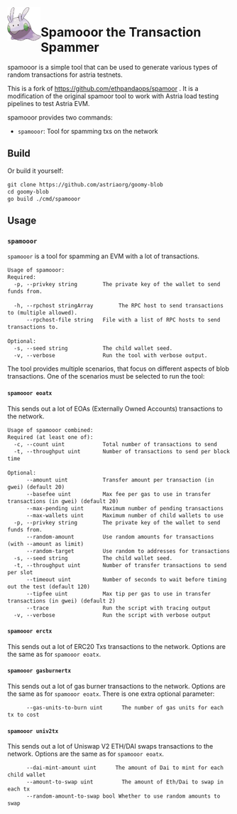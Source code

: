 <img align="left" src="./.github/resources/goomy.png" width="75">
<h1>Spamooor the Transaction Spammer</h1>

spamooor is a simple tool that can be used to generate various types of random transactions for astria testnets.

This is a fork of https://github.com/ethpandaops/spamoor . It is a modification of the original spamoor tool to work with Astria load testing pipelines to test Astria EVM.

spamooor provides two commands:
* `spamooor`: Tool for spamming txs on the network

## Build

Or build it yourself:

```
git clone https://github.com/astriaorg/goomy-blob
cd goomy-blob
go build ./cmd/spamooor
```



## Usage

### `spamooor`
`spamooor` is a tool for spamming an EVM with a lot of transactions.

```
Usage of spamooor:
Required:
  -p, --privkey string        The private key of the wallet to send funds from.
  
  -h, --rpchost stringArray        The RPC host to send transactions to (multiple allowed).
      --rpchost-file string   File with a list of RPC hosts to send transactions to.
      
Optional:
  -s, --seed string           The child wallet seed.
  -v, --verbose               Run the tool with verbose output.
```

The tool provides multiple scenarios, that focus on different aspects of blob transactions. One of the scenarios must be selected to run the tool:

#### `spamooor eoatx`

This sends out a lot of EOAs (Externally Owned Accounts) transactions to the network.

```
Usage of spamooor combined:
Required (at least one of):
  -c, --count uint            Total number of transactions to send
  -t, --throughput uint       Number of transactions to send per block time
  
Optional:
      --amount uint           Transfer amount per transaction (in gwei) (default 20)
      --basefee uint          Max fee per gas to use in transfer transactions (in gwei) (default 20)
      --max-pending uint      Maximum number of pending transactions
      --max-wallets uint      Maximum number of child wallets to use
  -p, --privkey string        The private key of the wallet to send funds from.
      --random-amount         Use random amounts for transactions (with --amount as limit)
      --random-target         Use random to addresses for transactions
  -s, --seed string           The child wallet seed.
  -t, --throughput uint       Number of transfer transactions to send per slot
      --timeout uint          Number of seconds to wait before timing out the test (default 120)
      --tipfee uint           Max tip per gas to use in transfer transactions (in gwei) (default 2)
      --trace                 Run the script with tracing output
  -v, --verbose               Run the script with verbose output
```

#### `spamooor erctx`

This sends out a lot of ERC20 Txs transactions to the network. Options are the same as for `spamooor eoatx`.

#### `spamooor gasburnertx`

This sends out a lot of gas burner transactions to the network. Options are the same as for `spamooor eoatx`.
There is one extra optional parameter:

```
      --gas-units-to-burn uint      The number of gas units for each tx to cost
```

#### `spamooor univ2tx`

This sends out a lot of Uniswap V2 ETH/DAI swaps transactions to the network. Options are the same as for `spamooor eoatx`.

```
      --dai-mint-amount uint      The amount of Dai to mint for each child wallet
      --amount-to-swap uint         The amount of Eth/Dai to swap in each tx
      --random-amount-to-swap bool Whether to use random amounts to swap
```